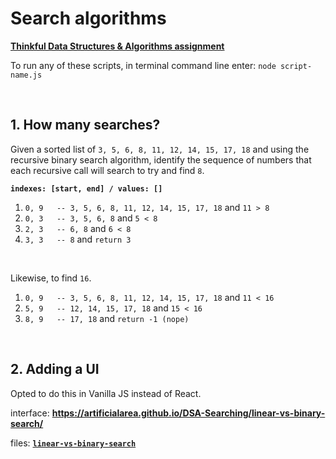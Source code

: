 # Search algorithms

**[Thinkful Data Structures & Algorithms assignment](https://courses.thinkful.com/dsa-v1/checkpoint/9#assignment)**

To run any of these scripts, in terminal command line enter: `node script-name.js`



<br />

## 1. How many searches?

Given a sorted list of  `3, 5, 6, 8, 11, 12, 14, 15, 17, 18` and using the recursive binary search algorithm, identify the sequence of numbers that each recursive call will search to try and find `8`.

>
**`indexes: [start, end] / values: []`**
1. `0, 9   -- 3, 5, 6, 8, 11, 12, 14, 15, 17, 18` and `11 > 8`
2. `0, 3   -- 3, 5, 6, 8` and `5 < 8`
3. `2, 3   -- 6, 8` and `6 < 8`
4. `3, 3   -- 8` and `return 3` 


<br />

Likewise, to find `16`. 

>
1. `0, 9   -- 3, 5, 6, 8, 11, 12, 14, 15, 17, 18` and `11 < 16`
2. `5, 9   -- 12, 14, 15, 17, 18` and `15 < 16`
3. `8, 9   -- 17, 18` and `return -1 (nope)`


<br />

## 2. Adding a UI

Opted to do this in Vanilla JS instead of React.

interface: **https://artificialarea.github.io/DSA-Searching/linear-vs-binary-search/**

files: **[`linear-vs-binary-search`](https://github.com/artificialarea/DSA-Searching/blob/main/linear-vs-binary-search)** 